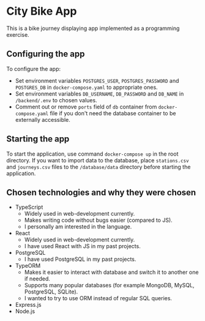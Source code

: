 # City Bike App

This is a bike journey displaying app implemented as a programming exercise.

## Configuring the app

To configure the app:
- Set environment variables `POSTGRES_USER`, `POSTGRES_PASSWORD` and `POSTGRES_DB` in `docker-compose.yaml` to appropriate ones.
- Set environment variables `DB_USERNAME`, `DB_PASSWORD` and `DB_NAME` in `/backend/.env` to chosen values.
- Comment out or remove `ports` field of `db` container from `docker-compose.yaml` file if you don't need the database container to be externally accessible.

## Starting the app

To start the application, use command `docker-compose up` in the root directory.
If you want to import data to the database, place `stations.csv` and `journeys.csv` files to the `/database/data` directory before starting the application.


## Chosen technologies and why they were chosen
- TypeScript
  - Widely used in web-development currently.
  - Makes writing code without bugs easier (compared to JS).
  - I personally am interested in the language.
- React
  - Widely used in web-development currently.
  - I have used React with JS in my past projects.
- PostgreSQL
  - I have used PostgreSQL in my past projects.
- TypeORM
  - Makes it easier to interact with database and switch it to another one if needed.
  - Supports many popular databases (for example MongoDB, MySQL, PostgreSQL, SQLite).
  - I wanted to try to use ORM instead of regular SQL queries.
- Express.js
- Node.js

